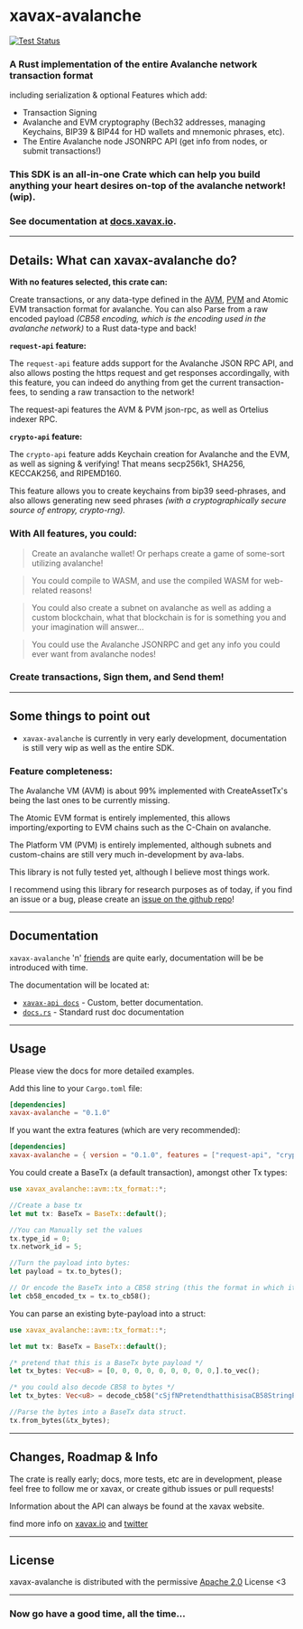 # xavax-avalanche
[![Test Status](https://github.com/diinki/xavax-avalanche/workflows/Rust/badge.svg?event=push)](https://github.com/diinki/xavax-avalanche/actions)

### A Rust implementation of the entire Avalanche network transaction format
including serialization & optional Features which add:

* Transaction Signing
* Avalanche and EVM cryptography (Bech32 addresses, managing Keychains, BIP39 & BIP44 for HD wallets and mnemonic phrases, etc).
* The Entire Avalanche node JSONRPC API (get info from nodes, or submit transactions!)

### This SDK is an all-in-one Crate which can help you build anything your heart desires on-top of the avalanche network! (wip).

### See documentation at [docs.xavax.io](https://docs.xavax.io).
___
## Details: What can xavax-avalanche do?

**With no features selected, this crate can:**

Create transactions, or any data-type defined in the [AVM](https://docs.avax.network/build/references/avm-transaction-serialization#signed-transaction),  [PVM](https://docs.avax.network/build/references/platform-transaction-serialization) and Atomic EVM transaction format for avalanche.
You can also Parse from a raw encoded payload *(CB58 encoding, which is the encoding used in the avalanche network)* to a Rust data-type and back!


**`request-api` feature:**

The `request-api` feature adds support for the Avalanche JSON RPC API, and also
allows posting the https request and get responses accordingally, with this feature, you can indeed do anything from get the current transaction-fees, to sending a raw transaction to the network!

The request-api features the AVM & PVM json-rpc, as well as Ortelius indexer RPC. 

**`crypto-api` feature:**

The `crypto-api` feature adds Keychain creation for Avalanche and the EVM, as well as signing & verifying! That means secp256k1, SHA256, KECCAK256, and RIPEMD160.


This feature allows you to create keychains from bip39 seed-phrases, and also allows generating new seed phrases *(with a cryptographically secure source of entropy, crypto-rng).*

### With All features, you could:
> Create an avalanche wallet! Or perhaps create a game of some-sort utilizing avalanche! 

> You could compile to WASM, and use the compiled WASM for web-related reasons!

> You could also create a subnet on avalanche as well as adding a custom blockchain, what that blockchain is for is something you and your imagination will answer...

> You could use the Avalanche JSONRPC and get any info you could ever want from avalanche nodes! 

### Create transactions, Sign them, and Send them!
___

## Some things to point out

* `xavax-avalanche` is currently in very early development, documentation is still very wip as well as the entire SDK.

### Feature completeness:

The Avalanche VM (AVM) is about 99% implemented with CreateAssetTx's being the last ones to be currently missing.

The Atomic EVM format is entirely implemented, this allows importing/exporting to EVM chains such as the C-Chain on avalanche.

The Platform VM (PVM) is entirely implemented, although subnets and custom-chains are still very much in-development by ava-labs.

This library is not fully tested yet, although I believe most things work.

I recommend using this library for research purposes as of today, if you find an issue or a bug, please create an [issue on the github repo](https://github.com/diinki/xavax-avalanche)!
___
## Documentation
`xavax-avalanche` 'n' [friends](https://api.xavax.io) are quite early, documentation will be be introduced with time.

The documentation will be located at:

* [`xavax-api docs`](https://docs.xavax.io) - Custom, better documentation.
* [`docs.rs`](docs.rs/xavax-avalanche/) - Standard rust doc documentation

___

## Usage

Please view the docs for more detailed examples.

Add this line to your `Cargo.toml` file:
```toml
[dependencies]
xavax-avalanche = "0.1.0"
```

If you want the extra features (which are very recommended):
```toml
[dependencies]
xavax-avalanche = { version = "0.1.0", features = ["request-api", "crypto-api"] }
```

You could create a BaseTx (a default transaction), amongst other Tx types:
```rust
use xavax_avalanche::avm::tx_format::*;

//Create a base tx
let mut tx: BaseTx = BaseTx::default();

//You can Manually set the values
tx.type_id = 0;
tx.network_id = 5;

//Turn the payload into bytes:
let payload = tx.to_bytes();

// Or encode the BaseTx into a CB58 string (this the format in which it will be sent to the avalanche network when signed)
let cb58_encoded_tx = tx.to_cb58();

```
You can parse an existing byte-payload into a struct:

```rust
use xavax_avalanche::avm::tx_format::*;

let mut tx: BaseTx = BaseTx::default();

/* pretend that this is a BaseTx byte payload */
let tx_bytes: Vec<u8> = [0, 0, 0, 0, 0, 0, 0, 0, 0,].to_vec();

/* you could also decode CB58 to bytes */
let tx_bytes: Vec<u8> = decode_cb58("cSjfNPretendthatthisisaCB58StringPayload!FGlweODksd");

//Parse the bytes into a BaseTx data struct.
tx.from_bytes(&tx_bytes);
```

___
 ## Changes, Roadmap & Info
 The crate is really early; docs, more tests, etc are in development, please feel free to follow me or xavax, or create github issues or pull requests!

 Information about the API can always be found at the xavax website.


 find more info on [xavax.io](https://www.xavax.io) and  [twitter](https://twitter.com/DiinkiTheImp)

 ___

 ## License
 xavax-avalanche is distributed with the permissive [Apache 2.0](https://www.apache.org/licenses/LICENSE-2.0.txt) License <3
 ___

 ### Now go have a good time, all the time...
 
